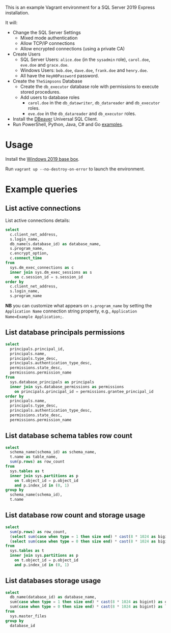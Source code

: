 This is an example Vagrant environment for a SQL Server 2019 Express installation.

It will:

* Change the SQL Server Settings
  * Mixed mode authentication
  * Allow TCP/IP connections
  * Allow encrypted connections (using a private CA)
* Create Users
  * SQL Server Users: `alice.doe` (in the `sysadmin` role), `carol.doe`, `eve.doe` and `grace.doe`.
  * Windows Users: `bob.doe`, `dave.doe`, `frank.doe` and `henry.doe`.
  * All have the `HeyH0Password` password.
* Create the `TheSimpsons` Database
  * Create the `db_executor` database role with permissions to execute stored procedures.
  * Add users to database roles
    * `carol.doe` in the `db_datawriter`, `db_datareader` and `db_executor` roles.
    * `eve.doe` in the `db_datareader` and `db_executor` roles.
* Install the [DBeaver](http://dbeaver.jkiss.org/) Universal SQL Client.
* Run PowerShell, Python, Java, C# and Go [examples](examples/).


# Usage

Install the [Windows 2019 base box](https://github.com/rgl/windows-vagrant).

Run `vagrant up --no-destroy-on-error` to launch the environment.


# Example queries

## List active connections

List active connections details:

```sql
select
  c.client_net_address,
  s.login_name,
  db_name(s.database_id) as database_name,
  s.program_name,
  c.encrypt_option,
  c.connect_time
from
  sys.dm_exec_connections as c
  inner join sys.dm_exec_sessions as s
    on c.session_id = s.session_id
order by
  c.client_net_address,
  s.login_name,
  s.program_name
```

**NB** you can customize what appears on `s.program_name` by setting the `Application Name`
connection string property, e.g., `Application Name=Example Application;`.

## List database principals permissions

```sql
select
  principals.principal_id,
  principals.name,
  principals.type_desc, 
  principals.authentication_type_desc,
  permissions.state_desc,
  permissions.permission_name
from
  sys.database_principals as principals
  inner join sys.database_permissions as permissions
    on principals.principal_id = permissions.grantee_principal_id
order by
  principals.name,
  principals.type_desc,
  principals.authentication_type_desc,
  permissions.state_desc,
  permissions.permission_name
```

## List database schema tables row count

```sql
select
  schema_name(schema_id) as schema_name,
  t.name as table_name,
  sum(p.rows) as row_count
from
  sys.tables as t
  inner join sys.partitions as p
    on t.object_id = p.object_id
    and p.index_id in (0, 1)
group by
  schema_name(schema_id),
  t.name
```

## List database row count and storage usage

```sql
select
  sum(p.rows) as row_count,
  (select sum(case when type = 1 then size end) * cast(8 * 1024 as bigint) from sys.master_files where database_id = db_id()) as data_size_bytes,
  (select sum(case when type = 0 then size end) * cast(8 * 1024 as bigint) from sys.master_files where database_id = db_id()) as log_size_bytes
from
  sys.tables as t
  inner join sys.partitions as p
    on t.object_id = p.object_id
    and p.index_id in (0, 1)
```

## List databases storage usage

```sql
select
  db_name(database_id) as database_name,
  sum(case when type = 1 then size end) * cast(8 * 1024 as bigint) as data_size_bytes,
  sum(case when type = 0 then size end) * cast(8 * 1024 as bigint) as log_size_bytes
from
  sys.master_files
group by
  database_id
```
